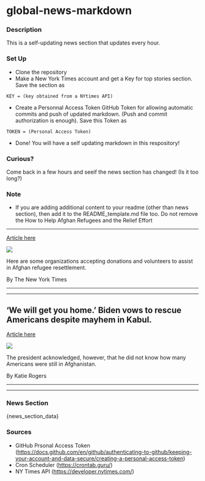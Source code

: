 # global-news-markdown

### Description 
This is a self-updating news section that updates every hour.

### Set Up 
* Clone the repository
* Make a New York Times account and get a Key for top stories section. Save the section as 
 ```
 KEY = (key obtained from a NYtimes API)
 ```
*  Create a Personnal Access Token GitHub Token for allowing automatic commits and push of updated markdown. (Push and commit authorization is enough). Save this Token as 
```
TOKEN = (Personal Access Token)
```
* Done! You will have a self updating markdown in this respository!

### Curious?
Come back in a few hours and seeif the news section has changed! (Is it too long?)

### Note
* If you are adding additional content to your readme (other than news section), then add it to the README_template.md file too. Do not remove the How to Help Afghan Refugees and the Relief Effort
-------------------------------------------------

[Article here](https://www.nytimes.com/2021/08/20/world/asia/how-to-help-afghanistan-refugees.html)

[![](https://static01.nyt.com/images/2021/09/18/world/18afghanistan-howtohelp2/merlin_193473240_b07a06bb-3644-4385-ba85-bfd32d0263d1-superJumbo.jpg)](https://www.nytimes.com/2021/08/20/world/asia/how-to-help-afghanistan-refugees.html)

Here are some organizations accepting donations and volunteers to assist in Afghan refugee resettlement.

By The New York Times

* * *

* * *

‘We will get you home.’ Biden vows to rescue Americans despite mayhem in Kabul.
-------------------------------------------------------------------------------

[Article here](https://www.nytimes.com/2021/08/20/world/asia/biden-afghanistan-kabul.html)

[![](https://static01.nyt.com/images/2021/08/20/world/20afghanistan-briefing-biden-presser1/merlin_193477551_52376b2a-4f72-4f9b-a579-3b4b52e474d0-superJumbo.jpg)](https://www.nytimes.com/2021/08/20/world/asia/biden-afghanistan-kabul.html)

The president acknowledged, however, that he did not know how many Americans were still in Afghanistan.

By Katie Rogers

* * *

* * *

### News Section 
{news_section_data}


### Sources 
* GitHub Prsonal Access Token (https://docs.github.com/en/github/authenticating-to-github/keeping-your-account-and-data-secure/creating-a-personal-access-token)
* Cron Scheduler (https://crontab.guru/)
* NY Times API (https://developer.nytimes.com/)
